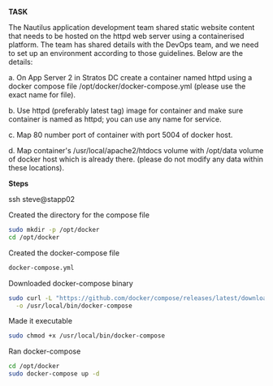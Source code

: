 **TASK**

The Nautilus application development team shared static website content that needs to be hosted on the httpd web server using a containerised platform. The team has shared details with the DevOps team, and we need to set up an environment according to those guidelines. Below are the details:

a. On App Server 2 in Stratos DC create a container named httpd using a docker compose file /opt/docker/docker-compose.yml (please use the exact name for file).

b. Use httpd (preferably latest tag) image for container and make sure container is named as httpd; you can use any name for service.

c. Map 80 number port of container with port 5004 of docker host.

d. Map container's /usr/local/apache2/htdocs volume with /opt/data volume of docker host which is already there. (please do not modify any data within these locations).

**Steps**

ssh steve@stapp02

Created the directory for the compose file

```bash
sudo mkdir -p /opt/docker
cd /opt/docker
```

Created the docker-compose file

```bash
docker-compose.yml
```

Downloaded docker-compose binary

```bash
sudo curl -L "https://github.com/docker/compose/releases/latest/download/docker-compose-$(uname -s)-$(uname -m)" \
  -o /usr/local/bin/docker-compose
```

Made it executable

```bash
sudo chmod +x /usr/local/bin/docker-compose
```

Ran docker-compose

```bash
cd /opt/docker
sudo docker-compose up -d
```



